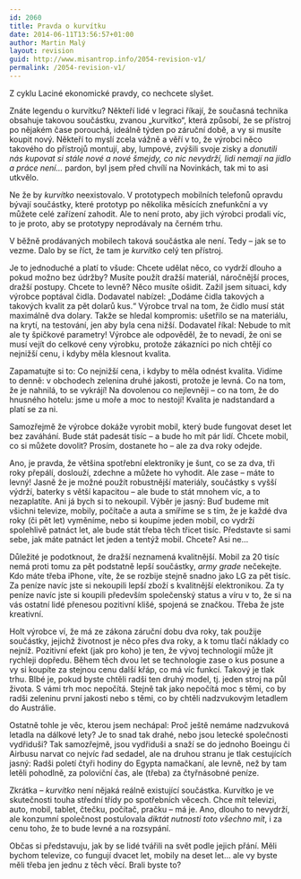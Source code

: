 ```yaml
---
id: 2060
title: Pravda o kurvítku
date: 2014-06-11T13:56:57+01:00
author: Martin Malý
layout: revision
guid: http://www.misantrop.info/2054-revision-v1/
permalink: /2054-revision-v1/
---
```

Z cyklu Laciné ekonomické pravdy, co nechcete slyšet.

<!--more-->

Znáte legendu o kurvítku? Někteří lidé v legraci říkají, že současná technika obsahuje takovou součástku, zvanou &#8222;kurvítko&#8220;, která způsobí, že se přístroj po nějakém čase porouchá, ideálně týden po záruční době, a vy si musíte koupit nový. Někteří to myslí zcela vážně a věří v to, že výrobci něco takového do přístrojů montují, aby, lumpové, zvýšili svoje zisky a _donutili nás kupovat si stále nové a nové šmejdy, co nic nevydrží, lidi nemají na jídlo a práce není&#8230;_ pardon, byl jsem před chvílí na Novinkách, tak mi to asi utkvělo.

Ne že by _kurvítko_ neexistovalo. V prototypech mobilních telefonů opravdu bývají součástky, které prototyp po několika měsících znefunkční a vy můžete celé zařízení zahodit. Ale to není proto, aby jich výrobci prodali víc, to je proto, aby se prototypy neprodávaly na černém trhu.

V běžně prodávaných mobilech taková součástka ale není. Tedy &#8211; jak se to vezme. Dalo by se říct, že tam je _kurvítko_ celý ten přístroj.

Je to jednoduché a platí to všude: Chcete udělat něco, co vydrží dlouho a pokud možno bez údržby? Musíte použít dražší materiál, náročnější proces, dražší postupy. Chcete to levně? Něco musíte ošidit. Zažil jsem situaci, kdy výrobce poptával čidla. Dodavatel nabízel: &#8222;Dodáme čidla takových a takových kvalit za pět dolarů kus.&#8220; Výrobce trval na tom, že čidlo musí stát maximálně dva dolary. Takže se hledal kompromis: ušetřilo se na materiálu, na krytí, na testování, jen aby byla cena nižší. Dodavatel říkal: Nebude to mít ale ty špičkové parametry! Výrobce ale odpověděl, že to nevadí, že oni se musí vejít do celkové ceny výrobku, protože zákazníci po nich chtějí co nejnižší cenu, i kdyby měla klesnout kvalita.

Zapamatujte si to: Co nejnižší cena, i kdyby to měla odnést kvalita. Vidíme to denně: v obchodech zelenina druhé jakosti, protože je levná. Co na tom, že je nahnilá, to se vykrájí! Na dovolenou co nejlevněji &#8211; co na tom, že do hnusného hotelu: jsme u moře a moc to nestojí! Kvalita je nadstandard a platí se za ni.

Samozřejmě že výrobce dokáže vyrobit mobil, který bude fungovat deset let bez zaváhání. Bude stát padesát tisíc &#8211; a bude ho mít pár lidí. Chcete mobil, co si můžete dovolit? Prosím, dostanete ho &#8211; ale za dva roky odejde.

Ano, je pravda, že většina spotřební elektroniky je šunt, co se za dva, tři roky přepálí, doslouží, zdechne a můžete ho vyhodit. Ale zase &#8211; máte to levný! Jasně že je možné použít robustnější materiály, součástky s vyšší výdrží, baterky s větší kapacitou &#8211; ale bude to stát mnohem víc, a to nezaplatíte. Ani já bych si to nekoupil. Výběr je jasný: Buď budeme mít všichni televize, mobily, počítače a auta a smíříme se s tím, že je každé dva roky (či pět let) vyměníme, nebo si koupíme jeden mobil, co vydrží spolehlivě patnáct let, ale bude stát třeba těch třicet tisíc. Představte si sami sebe, jak máte patnáct let jeden a tentýž mobil. Chcete? Asi ne&#8230;

Důležité je podotknout, že dražší neznamená kvalitnější. Mobil za 20 tisíc nemá proti tomu za pět podstatně lepší součástky, _army grade_ nečekejte. Kdo máte třeba iPhone, víte, že se rozbije stejně snadno jako LG za pět tisíc. Za peníze navíc jste si nekoupili lepší zboží s kvalitnější elektronikou. Za ty peníze navíc jste si koupili především společenský status a víru v to, že si na vás ostatní lidé přenesou pozitivní klišé, spojená se značkou. Třeba že jste kreativní.

Holt výrobce ví, že má ze zákona záruční dobu dva roky, tak použije součástky, jejichž životnost je něco přes dva roky, a k tomu tlačí náklady co nejníž. Pozitivní efekt (jak pro koho) je ten, že vývoj technologií může jít rychleji dopředu. Během těch dvou let se technologie zase o kus posune a vy si koupíte za stejnou cenu další křáp, co má víc funkcí. Takový je tlak trhu. Blbé je, pokud byste chtěli radši ten druhý model, tj. jeden stroj na půl života. S vámi trh moc nepočítá. Stejně tak jako nepočítá moc s těmi, co by radši zeleninu první jakosti nebo s těmi, co by chtěli nadzvukovým letadlem do Austrálie.

Ostatně tohle je věc, kterou jsem nechápal: Proč ještě nemáme nadzvuková letadla na dálkové lety? Je to snad tak drahé, nebo jsou letecké společnosti vydřiduši? Tak samozřejmě, jsou vydřiduši a snaží se do jednoho Boeingu či Airbusu narvat co nejvíc řad sedadel, ale na druhou stranu je tlak cestujících jasný: Radši poletí čtyři hodiny do Egypta namačkaní, ale levně, než by tam letěli pohodlně, za poloviční čas, ale (třeba) za čtyřnásobné peníze.

Zkrátka &#8211; _kurvítko_ není nějaká reálně existující součástka. Kurvítko je ve skutečnosti touha střední třídy po spotřebních věcech. Chce mít televizi, auto, mobil, tablet, čtečku, počítač, pračku &#8211; má je. Ano, dlouho to nevydrží, ale konzumní společnost postulovala _diktát nutnosti toto všechno mít_, i za cenu toho, že to bude levné a na rozsypání.

Občas si představuju, jak by se lidé tvářili na svět podle jejich přání. Měli bychom televize, co fungují dvacet let, mobily na deset let&#8230; ale vy byste měli třeba jen jednu z těch věcí. Brali byste to?